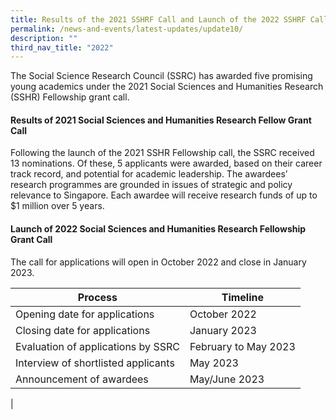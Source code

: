 ```yaml
---
title: Results of the 2021 SSHRF Call and Launch of the 2022 SSHRF Call
permalink: /news-and-events/latest-updates/update10/
description: ""
third_nav_title: "2022"
---
```





The Social Science Research Council (SSRC) has awarded five promising young academics under the 2021 Social Sciences and Humanities Research (SSHR) Fellowship grant call.

#### **Results of 2021 Social Sciences and Humanities Research Fellow Grant Call**
Following the launch of the 2021 SSHR Fellowship call, the SSRC received 13 nominations. Of these, 5 applicants were awarded, based on their career track record, and potential for academic leadership. The awardees’ research programmes are grounded in issues of strategic and policy relevance to Singapore. Each awardee will receive research funds of up to $1 million over 5 years.

#### **Launch of 2022 Social Sciences and Humanities Research Fellowship Grant Call**
The call for applications will open in October 2022 and close in January 2023.

|  Process |   Timeline  |
|---|---|
|  Opening date for applications |   October 2022 |
|  Closing date for applications |   January 2023 |
|  Evaluation of applications by SSRC |   February to May 2023  |
|  Interview of shortlisted applicants |   May 2023 |
|  Announcement of awardees |   May/June 2023 |
|
